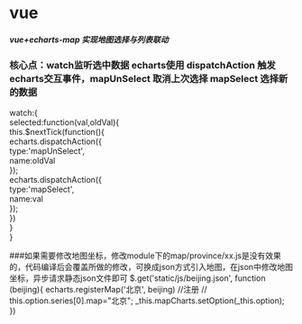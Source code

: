 # vue
##### vue+echarts-map 实现地图选择与列表联动
### 核心点：watch监听选中数据  echarts使用 dispatchAction 触发echarts交互事件，mapUnSelect 取消上次选择 mapSelect 选择新的数据<br>
watch:{<br>
    selected:function(val,oldVal){<br>
      this.$nextTick(function(){<br>
          echarts.dispatchAction({<br>
            type:'mapUnSelect',<br>
            name:oldVal<br>
          });<br>
          echarts.dispatchAction({<br>
            type:'mapSelect',<br>
            name:val<br>
          });<br>
      }) <br>
    }<br>
  }<br>
  
###如果需要修改地图坐标，修改module下的map/province/xx.js是没有效果的，代码编译后会覆盖所做的修改，可换成json方式引入地图，在json中修改地图坐标，异步请求静态json文件即可
  $.get('static/js/beijing.json', function (beijing){
                echarts.registerMap('北京', beijing) //注册
                // this.option.series[0].map="北京";
                _this.mapCharts.setOption(_this.option);    
 }) 
